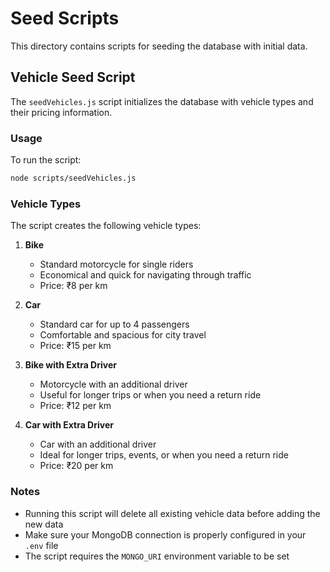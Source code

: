 # Seed Scripts

This directory contains scripts for seeding the database with initial data.

## Vehicle Seed Script

The `seedVehicles.js` script initializes the database with vehicle types and their pricing information.

### Usage

To run the script:

```bash
node scripts/seedVehicles.js
```

### Vehicle Types

The script creates the following vehicle types:

1. **Bike**
   - Standard motorcycle for single riders
   - Economical and quick for navigating through traffic
   - Price: ₹8 per km

2. **Car**
   - Standard car for up to 4 passengers
   - Comfortable and spacious for city travel
   - Price: ₹15 per km

3. **Bike with Extra Driver**
   - Motorcycle with an additional driver
   - Useful for longer trips or when you need a return ride
   - Price: ₹12 per km

4. **Car with Extra Driver**
   - Car with an additional driver
   - Ideal for longer trips, events, or when you need a return ride
   - Price: ₹20 per km

### Notes

- Running this script will delete all existing vehicle data before adding the new data
- Make sure your MongoDB connection is properly configured in your `.env` file
- The script requires the `MONGO_URI` environment variable to be set
